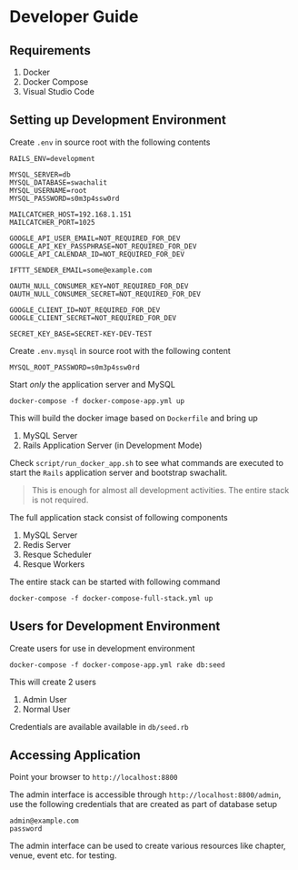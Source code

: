 # Developer Guide

## Requirements

1. Docker
2. Docker Compose
3. Visual Studio Code

## Setting up Development Environment

Create `.env` in source root with the following contents

```
RAILS_ENV=development

MYSQL_SERVER=db
MYSQL_DATABASE=swachalit
MYSQL_USERNAME=root
MYSQL_PASSWORD=s0m3p4ssw0rd

MAILCATCHER_HOST=192.168.1.151
MAILCATCHER_PORT=1025

GOOGLE_API_USER_EMAIL=NOT_REQUIRED_FOR_DEV
GOOGLE_API_KEY_PASSPHRASE=NOT_REQUIRED_FOR_DEV
GOOGLE_API_CALENDAR_ID=NOT_REQUIRED_FOR_DEV

IFTTT_SENDER_EMAIL=some@example.com

OAUTH_NULL_CONSUMER_KEY=NOT_REQUIRED_FOR_DEV
OAUTH_NULL_CONSUMER_SECRET=NOT_REQUIRED_FOR_DEV

GOOGLE_CLIENT_ID=NOT_REQUIRED_FOR_DEV
GOOGLE_CLIENT_SECRET=NOT_REQUIRED_FOR_DEV

SECRET_KEY_BASE=SECRET-KEY-DEV-TEST
```

Create `.env.mysql` in source root with the following content

```
MYSQL_ROOT_PASSWORD=s0m3p4ssw0rd
```

Start *only* the application server and MySQL

```
docker-compose -f docker-compose-app.yml up
```

This will build the docker image based on `Dockerfile` and bring up

1. MySQL Server
2. Rails Application Server (in Development Mode)

Check `script/run_docker_app.sh` to see what commands are executed to start the `Rails` application server and bootstrap swachalit.

> This is enough for almost all development activities. The entire stack is not required.

The full application stack consist of following components

1. MySQL Server
2. Redis Server
3. Resque Scheduler
4. Resque Workers

The entire stack can be started with following command

```
docker-compose -f docker-compose-full-stack.yml up
```

## Users for Development Environment

Create users for use in development environment

```
docker-compose -f docker-compose-app.yml rake db:seed
```

This will create 2 users

1. Admin User
2. Normal User

Credentials are available available in `db/seed.rb`

## Accessing Application

Point your browser to `http://localhost:8800`

The admin interface is accessible through `http://localhost:8800/admin`, use the following credentials that are created as part of database setup

```
admin@example.com
password
```

The admin interface can be used to create various resources like chapter, venue, event etc. for testing.
